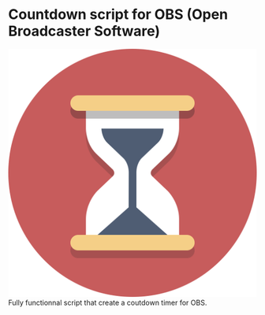 # Countdown script for OBS (Open Broadcaster Software)
![Logo](timer.ico)
Fully functionnal script that create a coutdown timer for OBS.
